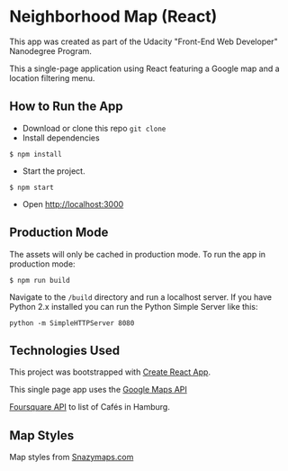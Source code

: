 # Neighborhood Map (React)

This app was created as part of the Udacity "Front-End Web Developer" Nanodegree Program.


This a single-page application using React featuring a Google map and a location filtering menu.

## How to Run the App

- Download or clone this repo `git clone`
- Install dependencies
```
$ npm install
```
- Start the project.
```
$ npm start
```
- Open [http://localhost:3000](http://localhost:3000)

## Production Mode
The assets will only be cached in production mode.
To run the app in production mode:
```
$ npm run build
```
Navigate to the `/build` directory and run a localhost server. If you have Python 2.x installed you can run the Python Simple Server like this:
```
python -m SimpleHTTPServer 8080
```

## Technologies Used
This project was bootstrapped with [Create React App](https://github.com/facebookincubator/create-react-app).

This single page app uses the [Google Maps API](https://cloud.google.com/maps-platform/maps/)

[Foursquare API](https://developer.foursquare.com/serve) to list of Cafés in Hamburg.

## Map Styles
Map styles from [Snazymaps.com](https://snazzymaps.com/style/223221/halogallery-map-style)
